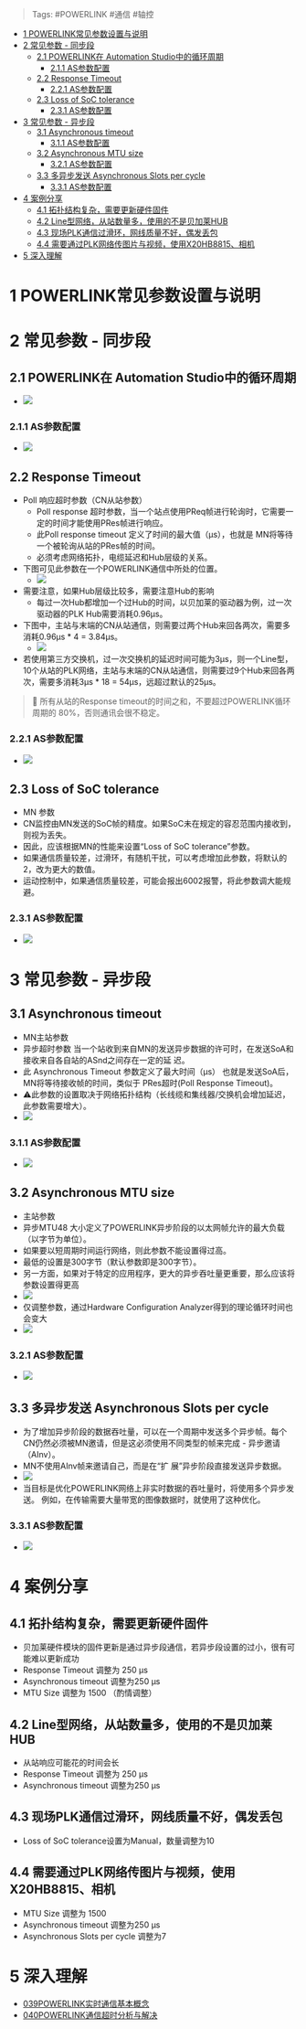 > Tags: #POWERLINK #通信 #轴控

- [1 POWERLINK常见参数设置与说明](#1%20POWERLINK%E5%B8%B8%E8%A7%81%E5%8F%82%E6%95%B0%E8%AE%BE%E7%BD%AE%E4%B8%8E%E8%AF%B4%E6%98%8E)
- [2 常见参数 - 同步段](#2%20%E5%B8%B8%E8%A7%81%E5%8F%82%E6%95%B0%20-%20%E5%90%8C%E6%AD%A5%E6%AE%B5)
	- [2.1 POWERLINK在 Automation Studio中的循环周期](#2.1%20POWERLINK%E5%9C%A8%20Automation%20Studio%E4%B8%AD%E7%9A%84%E5%BE%AA%E7%8E%AF%E5%91%A8%E6%9C%9F)
		- [2.1.1 AS参数配置](#2.1.1%20AS%E5%8F%82%E6%95%B0%E9%85%8D%E7%BD%AE)
	- [2.2 Response Timeout](#2.2%20Response%20Timeout)
		- [2.2.1 AS参数配置](#2.2.1%20AS%E5%8F%82%E6%95%B0%E9%85%8D%E7%BD%AE)
	- [2.3 Loss of SoC tolerance](#2.3%20Loss%20of%20SoC%20tolerance)
		- [2.3.1 AS参数配置](#2.3.1%20AS%E5%8F%82%E6%95%B0%E9%85%8D%E7%BD%AE)
- [3 常见参数 - 异步段](#3%20%E5%B8%B8%E8%A7%81%E5%8F%82%E6%95%B0%20-%20%E5%BC%82%E6%AD%A5%E6%AE%B5)
	- [3.1 Asynchronous timeout](#3.1%20Asynchronous%20timeout)
		- [3.1.1 AS参数配置](#3.1.1%20AS%E5%8F%82%E6%95%B0%E9%85%8D%E7%BD%AE)
	- [3.2 Asynchronous MTU size](#3.2%20Asynchronous%20MTU%20size)
		- [3.2.1 AS参数配置](#3.2.1%20AS%E5%8F%82%E6%95%B0%E9%85%8D%E7%BD%AE)
	- [3.3 多异步发送 Asynchronous Slots per cycle](#3.3%20%E5%A4%9A%E5%BC%82%E6%AD%A5%E5%8F%91%E9%80%81%20Asynchronous%20Slots%20per%20cycle)
		- [3.3.1 AS参数配置](#3.3.1%20AS%E5%8F%82%E6%95%B0%E9%85%8D%E7%BD%AE)
- [4 案例分享](#4%20%E6%A1%88%E4%BE%8B%E5%88%86%E4%BA%AB)
	- [4.1 拓扑结构复杂，需要更新硬件固件](#4.1%20%E6%8B%93%E6%89%91%E7%BB%93%E6%9E%84%E5%A4%8D%E6%9D%82%EF%BC%8C%E9%9C%80%E8%A6%81%E6%9B%B4%E6%96%B0%E7%A1%AC%E4%BB%B6%E5%9B%BA%E4%BB%B6)
	- [4.2 Line型网络，从站数量多，使用的不是贝加莱HUB](#4.2%20Line%E5%9E%8B%E7%BD%91%E7%BB%9C%EF%BC%8C%E4%BB%8E%E7%AB%99%E6%95%B0%E9%87%8F%E5%A4%9A%EF%BC%8C%E4%BD%BF%E7%94%A8%E7%9A%84%E4%B8%8D%E6%98%AF%E8%B4%9D%E5%8A%A0%E8%8E%B1HUB)
	- [4.3 现场PLK通信过滑环，网线质量不好，偶发丢包](#4.3%20%E7%8E%B0%E5%9C%BAPLK%E9%80%9A%E4%BF%A1%E8%BF%87%E6%BB%91%E7%8E%AF%EF%BC%8C%E7%BD%91%E7%BA%BF%E8%B4%A8%E9%87%8F%E4%B8%8D%E5%A5%BD%EF%BC%8C%E5%81%B6%E5%8F%91%E4%B8%A2%E5%8C%85)
	- [4.4 需要通过PLK网络传图片与视频，使用X20HB8815、相机](#4.4%20%E9%9C%80%E8%A6%81%E9%80%9A%E8%BF%87PLK%E7%BD%91%E7%BB%9C%E4%BC%A0%E5%9B%BE%E7%89%87%E4%B8%8E%E8%A7%86%E9%A2%91%EF%BC%8C%E4%BD%BF%E7%94%A8X20HB8815%E3%80%81%E7%9B%B8%E6%9C%BA)
- [5 深入理解](#5%20%E6%B7%B1%E5%85%A5%E7%90%86%E8%A7%A3)

# 1 POWERLINK常见参数设置与说明

# 2 常见参数 - 同步段

## 2.1 POWERLINK在 Automation Studio中的循环周期

- ![](FILES/041POWERLINK常见参数设置与说明/image-20230410194144170.png)

### 2.1.1 AS参数配置

- ![](FILES/041POWERLINK常见参数设置与说明/image-20230410193547818.png)

## 2.2 Response Timeout

- Poll 响应超时参数（CN从站参数）
    - Poll response 超时参数，当一个站点使用PReq帧进行轮询时，它需要一定的时间才能使用PRes帧进行响应。
    - 此Poll response timeout 定义了时间的最大值（μs），也就是 MN将等待一个被轮询从站的PRes帧的时间。
    - 必须考虑网络拓扑，电缆延迟和Hub层级的关系。
- 下图可见此参数在一个POWERLINK通信中所处的位置。
    - ![](FILES/041POWERLINK常见参数设置与说明/image-20230410194747418.png)
- 需要注意，如果Hub层级比较多，需要注意Hub的影响
    - 每过一次Hub都增加一个过Hub的时间，以贝加莱的驱动器为例，过一次驱动器的PLK Hub需要消耗0.96μs。
- 下图中，主站与末端的CN从站通信，则需要过两个Hub来回各两次，需要多消耗0.96μs * 4 = 3.84μs。
    - ![](FILES/041POWERLINK常见参数设置与说明/image-20230410194801036.png)
- 若使用第三方交换机，过一次交换机的延迟时间可能为3μs，则一个Line型，10个从站的PLK网络，主站与末端的CN从站通信，则需要过9个Hub来回各两次，需要多消耗3μs * 18 = 54μs，远超过默认的25μs。

> 🔴 所有从站的Response timeout的时间之和，不要超过POWERLINK循环周期的 80%，否则通讯会很不稳定。

### 2.2.1 AS参数配置

- ![](FILES/041POWERLINK常见参数设置与说明/image-20230410194630814.png)

## 2.3 Loss of SoC tolerance

- MN 参数
- CN监控由MN发送的SoC帧的精度。如果SoC未在规定的容忍范围内接收到，则视为丢失。
- 因此，应该根据MN的性能来设置“Loss of SoC tolerance”参数。
- 如果通信质量较差，过滑环，有随机干扰，可以考虑增加此参数，将默认的2，改为更大的数值。
- 运动控制中，如果通信质量较差，可能会报出6002报警，将此参数调大能规避。

### 2.3.1 AS参数配置

- ![](FILES/041POWERLINK常见参数设置与说明/image-20230410203611946.png)

# 3 常见参数 - 异步段

## 3.1 Asynchronous timeout

- MN主站参数
- 异步超时参数 当一个站收到来自MN的发送异步数据的许可时，在发送SoA和接收来自各自站的ASnd之间存在一定的延 迟。
- 此 Asynchronous Timeout 参数定义了最大时间（μs） 也就是发送SoA后，MN将等待接收帧的时间，类似于 PRes超时(Poll Response Timeout)。
- ⚠️此参数的设置取决于网络拓扑结构（长线缆和集线器/交换机会增加延迟，此参数需要增大）。
- ![](FILES/041POWERLINK常见参数设置与说明/image-20230410200019420.png)

### 3.1.1 AS参数配置

- ![](FILES/041POWERLINK常见参数设置与说明/image-20230410200316684.png)

## 3.2 Asynchronous MTU size

- 主站参数
- 异步MTU48 大小定义了POWERLINK异步阶段的以太网帧允许的最大负载（以字节为单位）。
- 如果要以短周期时间运行网络，则此参数不能设置得过高。
- 最低的设置是300字节（默认参数即是300字节）。
- 另一方面，如果对于特定的应用程序，更大的异步吞吐量更重要，那么应该将参数设置得更高
- ![](FILES/041POWERLINK常见参数设置与说明/image-20230410202236083.png)
- 仅调整参数，通过Hardware Configuration Analyzer得到的理论循环时间也会变大
- ![](FILES/041POWERLINK常见参数设置与说明/image-20230410205517726.png)

### 3.2.1 AS参数配置

- ![](FILES/041POWERLINK常见参数设置与说明/image-20230410202630448.png)

## 3.3 多异步发送 Asynchronous Slots per cycle

- 为了增加异步阶段的数据吞吐量，可以在一个周期中发送多个异步帧。每个CN仍然必须被MN邀请，但是这必须使用不同类型的帧来完成 - 异步邀请（AInv）。
- MN不使用AInv帧来邀请自己，而是在“扩 展”异步阶段直接发送异步数据。
- ![](FILES/041POWERLINK常见参数设置与说明/image-20230410194246034.png)
- 当目标是优化POWERLINK网络上非实时数据的吞吐量时，将使用多个异步发送。 例如，在传输需要大量带宽的图像数据时，就使用了这种优化。

### 3.3.1 AS参数配置

- ![](FILES/041POWERLINK常见参数设置与说明/image-20230410194424844.png)

# 4 案例分享

## 4.1 拓扑结构复杂，需要更新硬件固件

- 贝加莱硬件模块的固件更新是通过异步段通信，若异步段设置的过小，很有可能难以更新成功
- Response Timeout 调整为 250 μs
- Asynchronous timeout 调整为250 μs
- MTU Size 调整为 1500 （酌情调整）

## 4.2 Line型网络，从站数量多，使用的不是贝加莱HUB

- 从站响应可能花的时间会长
- Response Timeout 调整为 250 μs
- Asynchronous timeout 调整为250 μs

## 4.3 现场PLK通信过滑环，网线质量不好，偶发丢包

- Loss of SoC tolerance设置为Manual，数量调整为10

## 4.4 需要通过PLK网络传图片与视频，使用X20HB8815、相机

- MTU Size 调整为 1500
- Asynchronous timeout 调整为250 μs
- Asynchronous Slots per cycle 调整为7

# 5 深入理解

- [039POWERLINK实时通信基本概念](039POWERLINK实时通信基本概念.md)
- [040POWERLINK通信超时分析与解决](040POWERLINK通信超时分析与解决.md)
